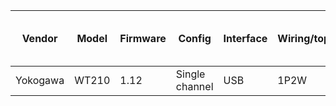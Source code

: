 | Vendor   | Model  | Firmware | Config          | Interface | Wiring/topology | Number of channels used | Which channel(s) |
|----------|--------|----------|-----------------|-----------|-----------------|-------------------------|------------------|
| Yokogawa | WT210  | 1.12     | Single channel  | USB       | 1P2W            | 1                       | 1                |
